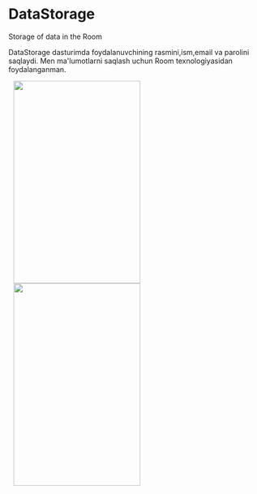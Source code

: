 # DataStorage
Storage of data in the Room


DataStorage dasturimda foydalanuvchining rasmini,ism,email va parolini saqlaydi. Men ma'lumotlarni saqlash uchun Room texnologiyasidan foydalanganman.

<img src="https://user-images.githubusercontent.com/77477995/104884684-d5548b00-5977-11eb-9070-eab51c0fe83c.png" width="250" height="400" hspace="10"> <img src="https://user-images.githubusercontent.com/77477995/104884570-a0e0cf00-5977-11eb-8fa7-3520f255ba70.png" width="250" height="400" hspace="10">
